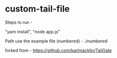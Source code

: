 # custom-tail-file

Steps to run - 

"yarn install",
"node app.js"

Path use the example file (numbered) - ./numbered

forked from - https://github.com/karlmacklin/TailGate
